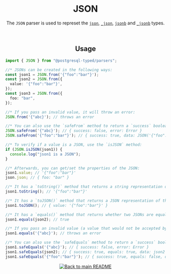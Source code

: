 <h1 align="center">
	JSON
</h1>
<p align="center">
  The <code>JSON</code> parser is used to represet the <a href="https://www.postgresql.org/docs/current/datatype-json.html"><code>json</code></a>, <a href="https://www.postgresql.org/docs/current/datatype-json.html"><code>_json</code></a>, <a href="https://www.postgresql.org/docs/current/datatype-json.html"><code>jsonb</code></a> and <a href="https://www.postgresql.org/docs/current/datatype-json.html"><code>_jsonb</code></a> types.
</p>
<br/>

<!-- Usage -->
<h2 align="center">
	Usage
</h2>

```ts
import { JSON } from "@postgresql-typed/parsers";

//* JSONs can be created in the following ways:
const json1 = JSON.from('{"foo":"bar"}');
const json2 = JSON.from({
  value: '{"foo":"bar"}',
});
const json3 = JSON.from({
  foo: "bar",
});

//* If you pass an invalid value, it will throw an error:
JSON.from('{"abc}'); // throws an error

//* You can also use the `safeFrom` method to return a `success` boolean instead of throwing an error:
JSON.safeFrom('{"abc}'); // { success: false, error: Error }
JSON.safeFrom('{"foo":"bar"}'); // { success: true, data: JSON('{"foo":"bar"}') }

//* To verify if a value is a JSON, use the `isJSON` method:
if (JSON.isJSON(json1)) {
  console.log("json1 is a JSON");
}

//* Afterwards, you can get/set the properties of the JSON:
json1.value; // '{"foo":"bar"}'
json.json; // { foo: "bar" }

//* It has a `toString()` method that returns a string representation of the JSON:
json1.toString(); // '{"foo":"bar"}'

//* It has a `toJSON()` method that returns a JSON representation of the JSON:
json1.toJSON(); // { value: '{"foo":"bar"}' }

//* It has a `equals()` method that returns whether two JSONs are equal:
json1.equals(json2); // true

//* If you pass an invalid value (a value that would not be accepted by the `from` method), it will throw an error:
json1.equals('{"abc}'); // throws an error

//* You can also use the `safeEquals` method to return a `success` boolean instead of throwing an error:
json1.safeEquals('{"abc}'); // { success: false, error: Error }
json1.safeEquals(json2); // { success: true, equals: true, data: json2 }
json1.safeEquals('{"foo":"bar"}'); // { success: true, equals: false, data: JSON('{"foo":"bar"}') }
```

<p align="center">
  <!-- Back to main README button -->
  <a href="../../README.md">
    <img src="https://img.shields.io/badge/-Back%20to%20main%20README-blue" alt="Back to main README" />
  </a>
</p>